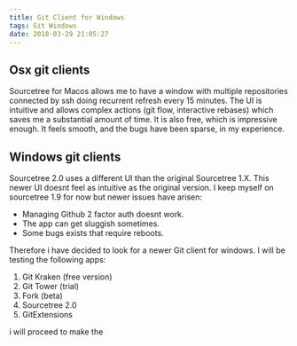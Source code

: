 ```yaml
---
title: Git Client for Windows
tags: Git Windows
date: 2018-03-29 21:05:27
---
```


## Osx git clients

Sourcetree for Macos allows me to have a window with multiple repositories connected by ssh doing recurrent refresh every 15 minutes. The UI is intuitive and allows complex actions (git flow, interactive rebases) which saves me a substantial amount of time. It is also free, which is impressive enough. It feels smooth, and the bugs have been sparse, in my experience.

## Windows git clients

Sourcetree 2.0 uses a different UI than the original Sourcetree 1.X. This newer UI doesnt feel as intuitive as the original version. I keep myself on sourcetree 1.9 for now but newer issues have arisen:

* Managing Github 2 factor auth doesnt work.
* The app can get sluggish sometimes.
* Some bugs exists that require reboots.

Therefore i have decided to look for a newer Git client for windows. I will be testing the following apps:

1. Git Kraken (free version)
2. Git Tower (trial)
3. Fork (beta)
4. Sourcetree 2.0
5. GitExtensions

i will proceed to make the 